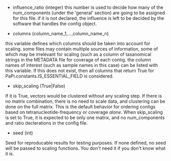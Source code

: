 * influence_ratio (integer)
this number is used to decide how many of the num_components (under
the 'general' section) are  going to be assigned for this file. if
it is not declared, the influence is left to be decided by the
software that handles the config object. 

* columns (column_name_1,...,column_name_n)

this variable defines which columns should be taken into account
for scaling. some files may contain multiple sources of information,
some of which may be irrelevant for scaling (such as a column of
taxanomical strings in the METADATA file for coverage of each contig.
the column names of interest (such as sample names in this case) can
be listed with this variable. If this does not exist, then all columns
that return True for PaPi.constants.IS_ESSENTIAL_FIELD is considered.

* skip_scaling (True|False)

If it is True, vectors would be clustered without any scaling step.
If there is no matrix combination, there is no need to scale data,
and clustering can be done on the full matrix. This is the default
behavior for ordering contigs based on tetranucleotide-frequency
or coverage *alone*. When skip_scaling is set to True, it is expected
to be only one matrix, and no num_components and ratio declerations
in the config file.

* seed (int)

Seed for reproducable results for testing purposes. If none defined,
no seed will be passed to scaling functions. You don't need it if you
don't know what it is.
